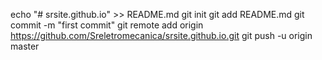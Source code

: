 echo "# srsite.github.io" >> README.md
git init
git add README.md
git commit -m "first commit"
git remote add origin https://github.com/Sreletromecanica/srsite.github.io.git
git push -u origin master
